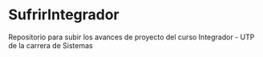 # SufrirIntegrador
Repositorio para subir los avances de proyecto del curso Integrador - UTP de la carrera de Sistemas
